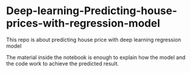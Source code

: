 # Deep-learning-Predicting-house-prices-with-regression-model
This repo is about predicting house price with deep learning regression model

The material inside the notebook is enough to explain how the model and the code work to achieve the predicted result.
